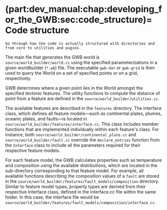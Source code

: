 (part:dev_manual:chap:developing_for_the_GWB:sec:code_structure)=
Code structure
==============

```{todo}
Go through how the code is actually structured with directories and from core to utilities and pugins.
```

The main file that generates the GWB world is `source/world_builder/world.cc` using the specified parameterizations in a given worldbuilder (`*.wb`) file. The executable `gwb-dat` or `gwb-grid` is then used to query the World on a set of specified points or on a grid, respectively. 

GWB determines where a given point lies in the World amongst the specified tectonic features. The utility functions to compute the distance of point from a feature are defined in the `source/world_builder/utilities.cc`. 

The available features are described in the `features` directory. The interface class, which defines all feature models—such as continental plates, plumes, oceanic plates, and faults—is located in `source/world_builder/features/interface.cc`. This class includes member functions that are implemented individually within each feature's class. For instance, both `source/world_builder/continental_plate.cc` and `source/world_builder/fault.cc` override the `declare_entries` function from the `Interface` class to include all the parameters required for their respective feature models.

For each feature model, the GWB calculates properties such as temperature and composition using the available distributions, which are located in the sub-directory corresponding to that feature model. For example, all available functions describing the composition values of a `fault` are stored in the `source/world_builder/features/fault_models/composition` directory. Similar to feature model types, property types are derived from their respective Interface class, defined in the interface.cc file within the same folder. In this case, the interface file would be `source/world_builder/features/fault_models/composition/interface.cc`.